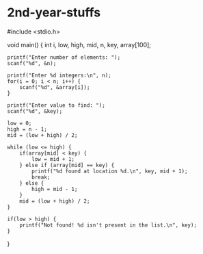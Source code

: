 # 2nd-year-stuffs
#include <stdio.h>

void main() {
    int i, low, high, mid, n, key, array[100];
    
    printf("Enter number of elements: ");
    scanf("%d", &n);
    
    printf("Enter %d integers:\n", n);
    for(i = 0; i < n; i++) {
        scanf("%d", &array[i]);
    }
    
    printf("Enter value to find: ");
    scanf("%d", &key);
    
    low = 0;
    high = n - 1;
    mid = (low + high) / 2;
    
    while (low <= high) {
        if(array[mid] < key) {
            low = mid + 1;
        } else if (array[mid] == key) {
            printf("%d found at location %d.\n", key, mid + 1);
            break;
        } else {
            high = mid - 1;
        }
        mid = (low + high) / 2;
    }
    
    if(low > high) {
        printf("Not found! %d isn't present in the list.\n", key);
    }
    
    
}
